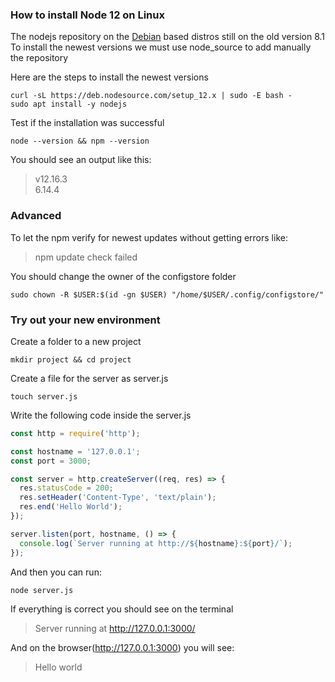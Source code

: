 ### How to install Node 12 on Linux

The nodejs repository on the [Debian](https://www.debian.org) based distros still on the old version 8.1<br/>
To install the newest versions we must use node_source to add manually the repository

Here are the steps to install the newest versions

```
curl -sL https://deb.nodesource.com/setup_12.x | sudo -E bash -
sudo apt install -y nodejs
```

Test if the installation was successful

```
node --version && npm --version
```

You should see an output like this:

>v12.16.3 <br/>
>6.14.4

### Advanced
To let the npm verify for newest updates without getting errors like:

>  npm update check failed   

You should change the owner of the configstore folder

```
sudo chown -R $USER:$(id -gn $USER) "/home/$USER/.config/configstore/"
```

### Try out your new environment

Create a folder to a new project

```
mkdir project && cd project
```

Create a file for the server as server.js

```
touch server.js
```

Write the following code inside the server.js

```javascript
const http = require('http');

const hostname = '127.0.0.1';
const port = 3000;

const server = http.createServer((req, res) => {
  res.statusCode = 200;
  res.setHeader('Content-Type', 'text/plain');
  res.end('Hello World');
});

server.listen(port, hostname, () => {
  console.log(`Server running at http://${hostname}:${port}/`);
});
```

And then you can run:

```
node server.js
```

If everything is correct you should see on the terminal

>Server running at http://127.0.0.1:3000/

And on the browser(http://127.0.0.1:3000) you will see:

>Hello world